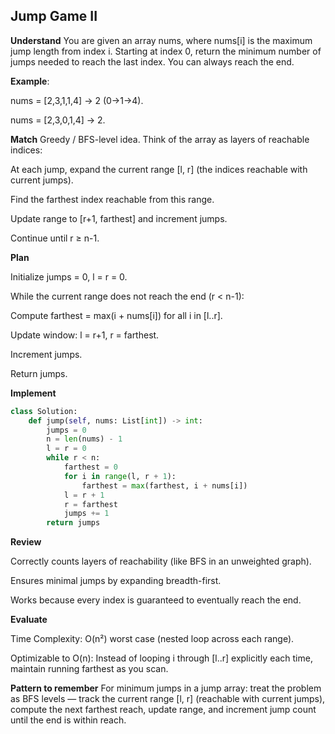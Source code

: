 ## Jump Game II
**Understand**
You are given an array nums, where nums[i] is the maximum jump length from index i. Starting at index 0, return the minimum number of jumps needed to reach the last index. You can always reach the end.

**Example**:

nums = [2,3,1,1,4] → 2 (0→1→4).

nums = [2,3,0,1,4] → 2.

**Match**
Greedy / BFS-level idea. Think of the array as layers of reachable indices:

At each jump, expand the current range [l, r] (the indices reachable with current jumps).

Find the farthest index reachable from this range.

Update range to [r+1, farthest] and increment jumps.

Continue until r ≥ n-1.

**Plan**

Initialize jumps = 0, l = r = 0.

While the current range does not reach the end (r < n-1):

Compute farthest = max(i + nums[i]) for all i in [l..r].

Update window: l = r+1, r = farthest.

Increment jumps.

Return jumps.

**Implement**
```py
class Solution:
    def jump(self, nums: List[int]) -> int:
        jumps = 0
        n = len(nums) - 1
        l = r = 0
        while r < n:
            farthest = 0
            for i in range(l, r + 1):
                farthest = max(farthest, i + nums[i])
            l = r + 1
            r = farthest
            jumps += 1
        return jumps
```

**Review**

Correctly counts layers of reachability (like BFS in an unweighted graph).

Ensures minimal jumps by expanding breadth-first.

Works because every index is guaranteed to eventually reach the end.

**Evaluate**

Time Complexity: O(n²) worst case (nested loop across each range).

Optimizable to O(n): Instead of looping i through [l..r] explicitly each time, maintain running farthest as you scan.

**Pattern to remember**
For minimum jumps in a jump array: treat the problem as BFS levels — track the current range [l, r] (reachable with current jumps), compute the next farthest reach, update range, and increment jump count until the end is within reach.